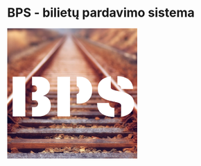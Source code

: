# BPS - bilietų pardavimo sistema

<img src="src/main/resources/img/BPS_logo.png" width="300" alt="BPS logo">

